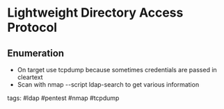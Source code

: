# Lightweight Directory Access Protocol

## Enumeration
* On target use tcpdump because sometimes credentials are passed in cleartext
* Scan with nmap --script ldap-search to get various information

tags: #ldap #pentest #nmap #tcpdump 

